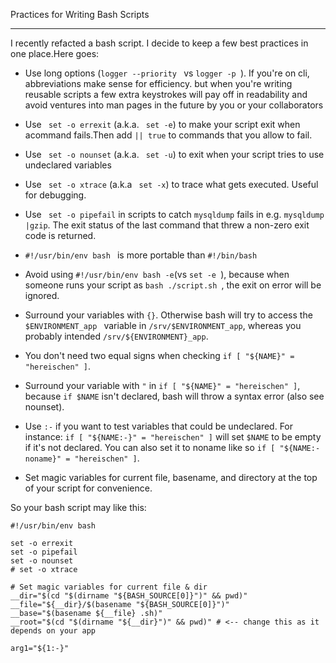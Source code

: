 Practices for Writing Bash Scripts

------
I recently refacted a bash script. I decide to keep a few best practices in one place.Here goes:

* Use long options (```logger --priority ``` vs ```logger -p ```). If you're on cli, abbreviations make sense for efficiency. but when you're writing reusable scripts a few extra keystrokes will pay off in readability and avoid ventures into man pages in the future by you or your collaborators

* Use ``` set -o errexit``` (a.k.a. ``` set -e```) to make your script exit when acommand fails.Then add ```|| true``` to commands that you allow to fail.

* Use ``` set -o nounset``` (a.k.a. ``` set -u```) to exit when your script tries to use undeclared variables

* Use ``` set -o xtrace``` (a.k.a ``` set -x```) to trace what gets executed. Useful for debugging.

* Use ``` set -o pipefail``` in scripts to catch ``` mysqldump ``` fails in e.g. ``` mysqldump |gzip ```. The exit status of the last command that threw a non-zero exit code is returned.

* ```#!/usr/bin/env bash ``` is more portable than ``` #!/bin/bash ```

* Avoid using ``` #!/usr/bin/env bash -e ```(vs  ```set -e ```), because when someone runs your script as ```bash ./script.sh ```, the exit on error will be ignored.

* Surround your variables with ```{}```. Otherwise bash will try to access the ```$ENVIRONMENT_app ``` variable in ```/srv/$ENVIRONMENT_app```, whereas you probably intended ```/srv/${ENVIRONMENT}_app```.

* You don't need two equal signs when checking ```if [ "${NAME}" = "hereischen" ]```.

* Surround your variable with ```"``` in ```if [ "${NAME}" = "hereischen" ]```, because ```if $NAME``` isn't declared, bash will throw a syntax error (also see nounset).

* Use ```:-``` if you want to test variables that could be undeclared. For instance: ```if [ "${NAME:-}" = "hereischen" ]``` will set ```$NAME``` to be empty if it's not declared. You can also set it to noname like so ```if [ "${NAME:-noname}" = "hereischen" ]```.

* Set magic variables for current file, basename, and directory at the top of your script for convenience.

So your bash script may like this:
```shell
#!/usr/bin/env bash

set -o errexit
set -o pipefail
set -o nounset
# set -o xtrace

# Set magic variables for current file & dir
__dir="$(cd "$(dirname "${BASH_SOURCE[0]}")" && pwd)"
__file="${__dir}/$(basename "${BASH_SOURCE[0]}")"
__base="$(basename ${__file} .sh)"
__root="$(cd "$(dirname "${__dir}")" && pwd)" # <-- change this as it depends on your app

arg1="${1:-}"
```
